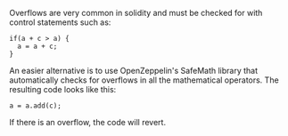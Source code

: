 Overflows are very common in solidity and must be checked for with control statements such as:  
```
if(a + c > a) {
  a = a + c;
}
```
An easier alternative is to use OpenZeppelin's SafeMath library that automatically checks for overflows in all the mathematical operators. The resulting code looks like this:  
```
a = a.add(c);
```
If there is an overflow, the code will revert.  
